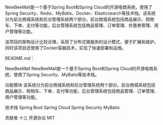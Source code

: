 NewBeeMall是一个基于Spring Boot和Spring Cloud的开源电商系统，使用了Spring Security、Redis、MyBatis、Docker、Elasticsearch等技术栈。该系统分为前台商城系统和后台管理系统两个部分。前台商城系统包括商品展示、购物车、下单、支付等功能，后台管理系统包括商品管理、订单管理、优惠券管理、用户管理等功能。

该项目的架构设计比较合理，采用了分布式微服务的设计模式，便于扩展和维护。同时该项目还使用了Docker容器技术，实现了快速部署和运维。

README.md：

NewBeeMall
NewBeeMall是一个基于Spring Boot和Spring Cloud的开源电商系统，使用了Spring Security、MyBatis等技术栈。

功能模块
该系统分为前台商城系统和后台管理系统两个部分。前台商城系统包括商品展示、购物车、下单、支付等功能，后台管理系统包括商品管理、订单管理、用户管理等功能。

技术栈
Spring Boot
Spring Cloud
Spring Security
MyBatis

贡献者
十三
开源协议
MIT
